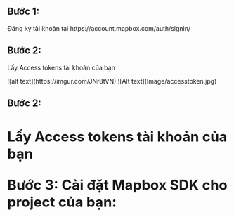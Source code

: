 <h2><b>Bước 1:</b></h2>
<p><t>Đăng ký tài khoản tại https://account.mapbox.com/auth/signin/</t></p>
<h2><b>Bước 2:</b></h2>
<p><t>Lấy Access tokens tài khoản của bạn</t></p>
![alt text](https://imgur.com/JNr8tVN)
![Alt text](Image/accesstoken.jpg)
<h2><b>Bước 2:<h2><b>
 <p><t> Lấy Access tokens tài khoản của bạn<p><t>
Bước 3: Cài đặt Mapbox SDK cho project của bạn:
